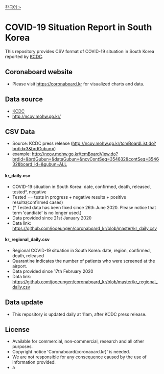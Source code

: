 [한국어 >](https://github.com/jooeungen/coronaboard_kr/blob/master/README.ko.md) 

# COVID-19 Situation Report in South Korea
This repository provides CSV format of COVID-19 situation in South Korea reported by [KCDC](http://ncov.mohw.go.kr/).

## Coronaboard website 
- Please visit https://coronaboard.kr for visualized charts and data. 

## Data source 
- [KCDC](http://ncov.mohw.go.kr/)
- http://ncov.mohw.go.kr/

## CSV Data 
- Source: KCDC press release (http://ncov.mohw.go.kr/tcmBoardList.do?brdId=3&brdGubun=)
- example: http://ncov.mohw.go.kr/tcmBoardView.do?brdId=&brdGubun=&dataGubun=&ncvContSeq=354632&contSeq=354632&board_id=&gubun=ALL

#### kr_daily.csv
- COVID-19 situation in South Korea: date, confirmed, death, released, tested*, negative
- Tested == tests in progress + negative results + positive results(confirmed cases)
- (* Tested data has been fixed since 26th June 2020. Please notice that term 'candiate' is no longer used.) 
- Data provided since 21st January 2020
- Data link: https://github.com/jooeungen/coronaboard_kr/blob/master/kr_daily.csv

#### kr_regional_daily.csv
- Regional COVID-19 situation in South Korea: date, region, confirmed, death, released 
- Quarantine indicates the number of patients who were screened at the airport. 
- Data provided since 17th February 2020
- Data link: https://github.com/jooeungen/coronaboard_kr/blob/master/kr_regional_daily.csv

## Data update 
- This repository is updated daily at 11am, after KCDC press release. 

## License 
- Available for commercial, non-commercial, research and all other purposes.
- Copyright notice 'Coronaboard(coronaoard.kr)' is needed. 
- We are not responsible for any consequence caused by the use of information provided. 
- a